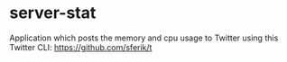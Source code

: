 server-stat
===========

Application which posts the memory and cpu usage to Twitter using this Twitter CLI:
https://github.com/sferik/t
